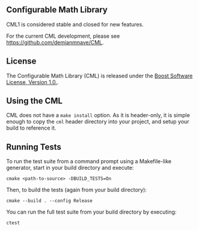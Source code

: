 ## Configurable Math Library

CML1 is considered stable and closed for new features.

For the current CML development, please see https://github.com/demianmnave/CML.

## License

The Configurable Math Library (CML) is released under the [Boost Software
License, Version 1.0.](http://www.boost.org/LICENSE_1_0.txt).


## Using the CML

CML does not have a `make install` option.  As it is header-only, it is simple enough to copy the `cml` header directory into your project, and setup your build to reference it.


## Running Tests

To run the test suite from a command prompt using a Makefile-like generator, start in your build directory and execute:

`cmake <path-to-source> -DBUILD_TESTS=On`

Then, to build the tests (again from your build directory):

`cmake --build . --config Release`

You can run the full test suite from your build directory by executing:

`ctest`

